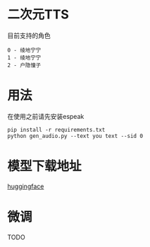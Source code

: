 # 二次元TTS
目前支持的角色 <br>
```
0 - 绫地宁宁
1 - 绫地宁宁
2 - 户隐憧子
```

# 用法
在使用之前请先安装espeak
```
pip install -r requirements.txt
python gen_audio.py --text you text --sid 0
```

# 模型下载地址
[huggingface](https://huggingface.co/chinoll/ACGTTS)

# 微调
TODO